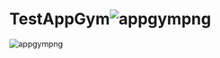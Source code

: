 # TestAppGym![appgympng](https://user-images.githubusercontent.com/124023534/219639196-463d6514-bd84-4cb4-b756-aaed0849709b.png)
![appgympng](https://user-images.githubusercontent.com/124023534/219639275-127911aa-eed7-43ff-82c3-263d8f7fb170.png)
